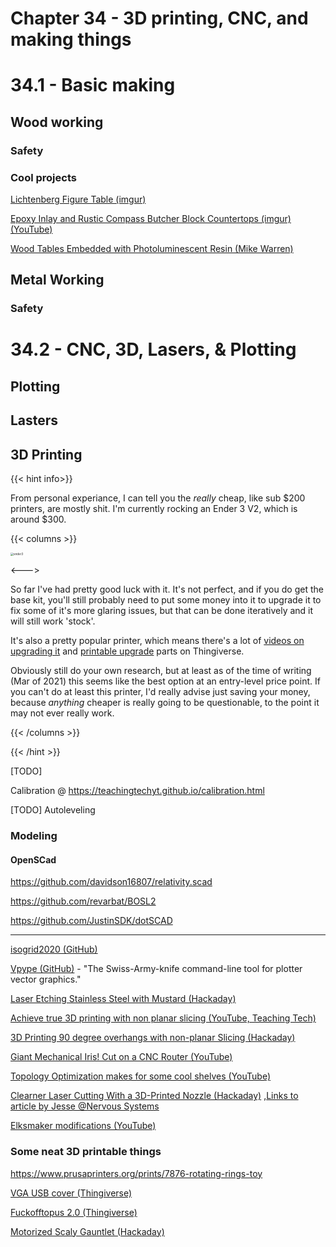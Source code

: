 # Chapter 34 - 3D printing, CNC, and making things

# 34.1 - Basic making

## Wood working

### Safety

### Cool projects

[Lichtenberg Figure Table (imgur)](https://imgur.com/a/7FGxi)

[Epoxy Inlay and Rustic Compass Butcher Block Countertops (imgur)](https://imgur.com/gallery/uYeV6G9) [(YouTube)](https://www.youtube.com/watch?v=jGTkFdYeaJc&feature=youtu.be)

[Wood Tables Embedded with Photoluminescent Resin (Mike Warren)](https://www.thisiscolossal.com/2014/12/glow-tables-by-mike-warren/)



## Metal Working

### Safety

# 34.2 - CNC, 3D, Lasers, & Plotting

## Plotting

## Lasters

## 3D Printing

{{< hint info>}}

From personal experiance, I can tell you the *really* cheap, like sub $200 printers, are mostly shit. I'm currently rocking an Ender 3 V2, which is around \$300.

{{< columns >}}

<img src="/ender3.jpg" alt="ender3" style="zoom:32%;" />

<--->

So far I've had pretty good luck with it. It's not perfect, and if you do get the base kit, you'll still probably need to put some money into it to upgrade it to fix some of it's more glaring issues, but that can be done iteratively and it will still work 'stock'.

It's also a pretty popular printer, which means there's a lot of [videos on upgrading it](https://youtu.be/kG_YKeJDaX8) and [printable upgrade](https://www.thingiverse.com/search?q=ender+3&type=things&sort=relevant) parts on Thingiverse.

Obviously still do your own research, but at least as of the time of writing (Mar of 2021) this seems like the best option at an entry-level price point. If you can't do at least this printer, I'd really advise just saving your money, because *anything* cheaper is really going to be questionable, to the point it may not ever really work.

{{< /columns >}}

{{< /hint >}}

[TODO]

Calibration @ https://teachingtechyt.github.io/calibration.html

[TODO] Autoleveling

### Modeling

#### OpenSCad

https://github.com/davidson16807/relativity.scad

https://github.com/revarbat/BOSL2

https://github.com/JustinSDK/dotSCAD

---

[isogrid2020 (GitHub)](https://github.com/wblut/isogrid2020)

[Vpype (GitHub)](https://github.com/abey79/vpype) - "The Swiss-Army-knife command-line tool for plotter vector graphics."

[Laser Etching Stainless Steel with Mustard (Hackaday)](https://hackaday.com/2021/01/02/laser-etching-stainless-steel-with-mustard/)

[Achieve true 3D printing with non planar slicing (YouTube, Teaching Tech)](https://www.youtube.com/watch?v=gmePlcU0TRw)

[3D Printing 90 degree overhangs with non-planar Slicing (Hackaday)](https://hackaday.com/2021/03/08/3d-printing-90-deg-overhangs-with-non-planar-slicing/)

[Giant Mechanical Iris! Cut on a CNC Router (YouTube)](https://www.youtube.com/watch?v=u9KHhsnLhfM&list=PL5cGwrD7cv8hK-qxPqRB25Dzs0BtLWhXz)

[Topology Optimization makes for some cool shelves (YouTube)](https://www.youtube.com/watch?v=3smr5CEdksc)

[Clearner Laser Cutting With a 3D-Printed Nozzle (Hackaday)](https://hackaday.com/2020/11/25/cleaner-laser-cutting-with-a-3d-printed-nozzle/) ,[Links to article by Jesse @Nervous Systems](https://n-e-r-v-o-u-s.com/blog/?p=8722)

[Elksmaker modifications (YouTube)](https://www.youtube.com/watch?v=ZzO9skEYqwY)

### Some neat 3D printable things

https://www.prusaprinters.org/prints/7876-rotating-rings-toy

[VGA USB cover (Thingiverse)](https://www.thingiverse.com/thing:3014450)

[Fuckofftopus 2.0 (Thingiverse)](https://www.thingiverse.com/thing:2905334)

[Motorized Scaly Gauntlet (Hackaday)](https://hackaday.com/2020/12/22/watch-this-scaly-gauntlets-hypnotizing-rippling-waves/)